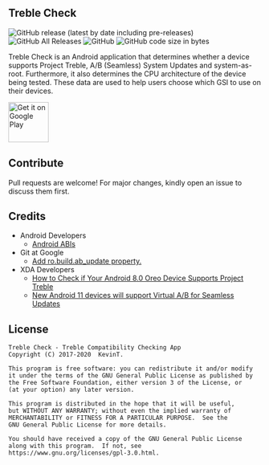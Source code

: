 ## Treble Check

![GitHub release (latest by date including pre-releases)](https://img.shields.io/github/v/release/kevintresuelo/treble?include_prereleases) ![GitHub All Releases](https://img.shields.io/github/downloads/kevintresuelo/treble/total) ![GitHub](https://img.shields.io/github/license/kevintresuelo/treble) ![GitHub code size in bytes](https://img.shields.io/github/languages/code-size/kevintresuelo/treble)

Treble Check is an Android application that determines whether a device supports Project Treble, A/B (Seamless) System Updates and system-as-root. Furthermore, it also determines the CPU architecture of the device being tested. These data are used to help users choose which GSI to use on their devices.

[<img src="https://play.google.com/intl/en_us/badges/images/generic/en-play-badge.png"
     alt="Get it on Google Play"
     height="80">](https://play.google.com/store/apps/details?id=com.kevintresuelo.treble&pcampaignid=pcampaignidMKT-Other-global-all-co-prtnr-py-PartBadge-Mar2515-1)

## Contribute

Pull requests are welcome! For major changes, kindly open an issue to discuss them first.

## Credits

 - Android Developers
   - [Android ABIs][ref04]
 - Git at Google
   - [Add ro.build.ab_update property.][ref03]
 - XDA Developers
   - [How to Check if Your Android 8.0 Oreo Device Supports Project Treble][ref02]
   - [New Android 11 devices will support Virtual A/B for Seamless Updates][ref01]

[ref01]: https://www.xda-developers.com/google-virtual-ab-seamless-updates-android-11/
[ref02]: https://www.xda-developers.com/project-treble-android-oreo/
[ref03]: https://android.googlesource.com/platform/build/+/532fdf4479acb50cdb480e6fdfe24f0698fcd67b
[ref04]: https://developer.android.com/ndk/guides/abis.html

## License

    Treble Check - Treble Compatibility Checking App
    Copyright (C) 2017-2020  KevinT.

    This program is free software: you can redistribute it and/or modify
    it under the terms of the GNU General Public License as published by
    the Free Software Foundation, either version 3 of the License, or
    (at your option) any later version.

    This program is distributed in the hope that it will be useful,
    but WITHOUT ANY WARRANTY; without even the implied warranty of
    MERCHANTABILITY or FITNESS FOR A PARTICULAR PURPOSE.  See the
    GNU General Public License for more details.

    You should have received a copy of the GNU General Public License
    along with this program.  If not, see https://www.gnu.org/licenses/gpl-3.0.html.

